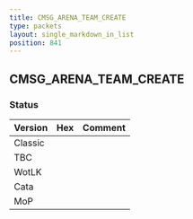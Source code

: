 ```yaml
---
title: CMSG_ARENA_TEAM_CREATE
type: packets
layout: single_markdown_in_list
position: 841
---
```


## CMSG_ARENA_TEAM_CREATE

### Status

Version | Hex | Comment
---------- | ---------- | ---------- 
Classic |  |  
TBC |  |  
WotLK |  |  
Cata |  |  
MoP |  |  